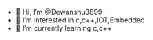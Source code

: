 - 👋 Hi, I’m @Dewanshu3899
- 👀 I’m interested in c,c++,IOT,Embedded
- 🌱 I’m currently learning c,c++

<!---
Dewanshu3899/Dewanshu3899 is a ✨ special ✨ repository because its `README.md` (this file) appears on your GitHub profile.
You can click the Preview link to take a look at your changes.
--->
